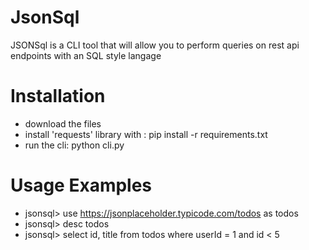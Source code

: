 # JsonSql
JSONSql is a CLI tool that will allow you to perform queries on rest api endpoints with an SQL style langage

# Installation
- download the files
- install 'requests' library with : pip install -r requirements.txt
- run the cli: python cli.py

# Usage Examples

- jsonsql> use https://jsonplaceholder.typicode.com/todos as todos
- jsonsql> desc todos
- jsonsql> select id, title from todos where userId = 1 and id < 5
